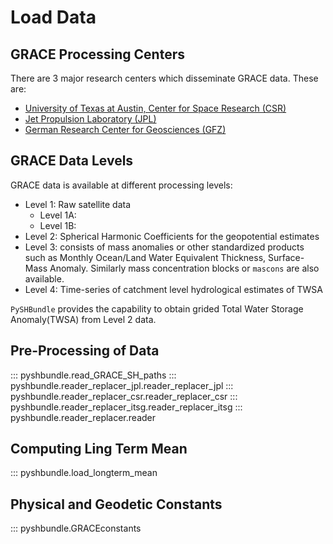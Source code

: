 # Load Data

## GRACE Processing Centers

There are 3 major research centers which disseminate GRACE data. These are:

+   [University of Texas at Austin, Center for Space Research (CSR)](https://www.csr.utexas.edu/)
+   [Jet Propulsion Laboratory (JPL)](https://grace.jpl.nasa.gov/)
+   [German Research Center for Geosciences (GFZ)](https://www.gfz-potsdam.de/en/)

## GRACE Data Levels

GRACE data is available at different processing levels:

+ Level 1: Raw satellite data
    * Level 1A: 
    * Level 1B:
+ Level 2: Spherical Harmonic Coefficients for the geopotential estimates
+ Level 3: consists of mass anomalies or other standardized products such as Monthly Ocean/Land Water Equivalent Thickness, Surface-Mass Anomaly. Similarly mass concentration blocks or `mascons` are also available.
+ Level 4: Time-series of catchment level hydrological estimates of TWSA

`PySHBundle` provides the capability to obtain grided Total Water Storage Anomaly(TWSA) from Level 2 data.

## Pre-Processing of Data

::: pyshbundle.read_GRACE_SH_paths
::: pyshbundle.reader_replacer_jpl.reader_replacer_jpl
::: pyshbundle.reader_replacer_csr.reader_replacer_csr
::: pyshbundle.reader_replacer_itsg.reader_replacer_itsg
::: pyshbundle.reader_replacer.reader

## Computing Ling Term Mean
::: pyshbundle.load_longterm_mean

## Physical and Geodetic Constants
::: pyshbundle.GRACEconstants
